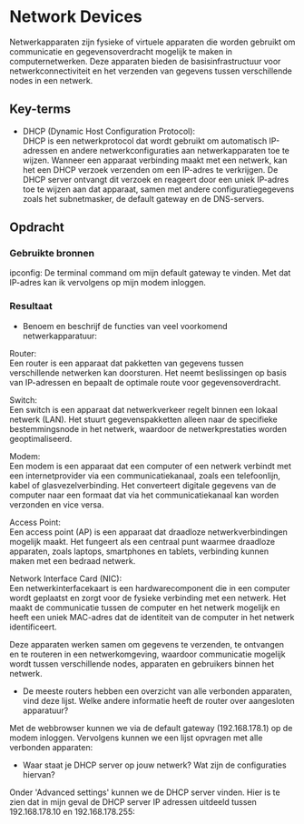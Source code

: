 # Network Devices

Netwerkapparaten zijn fysieke of virtuele apparaten die worden gebruikt om communicatie en gegevensoverdracht mogelijk te maken in computernetwerken. Deze apparaten bieden de basisinfrastructuur voor netwerkconnectiviteit en het verzenden van gegevens tussen verschillende nodes in een netwerk.

## Key-terms
- DHCP (Dynamic Host Configuration Protocol):  
DHCP is een netwerkprotocol dat wordt gebruikt om automatisch IP-adressen en andere netwerkconfiguraties aan netwerkapparaten toe te wijzen. Wanneer een apparaat verbinding maakt met een netwerk, kan het een DHCP verzoek verzenden om een IP-adres te verkrijgen. De DHCP server ontvangt dit verzoek en reageert door een uniek IP-adres toe te wijzen aan dat apparaat, samen met andere configuratiegegevens zoals het subnetmasker, de default gateway en de DNS-servers.

## Opdracht
### Gebruikte bronnen
ipconfig: De terminal command om mijn default gateway te vinden. Met dat IP-adres kan ik vervolgens op mijn modem inloggen.

### Resultaat
- Benoem en beschrijf de functies van veel voorkomend netwerkapparatuur:

Router:  
Een router is een apparaat dat pakketten van gegevens tussen verschillende netwerken kan doorsturen. Het neemt beslissingen op basis van IP-adressen en bepaalt de optimale route voor gegevensoverdracht.

Switch:  
Een switch is een apparaat dat netwerkverkeer regelt binnen een lokaal netwerk (LAN). Het stuurt gegevenspakketten alleen naar de specifieke bestemmingsnode in het netwerk, waardoor de netwerkprestaties worden geoptimaliseerd.

Modem:  
Een modem is een apparaat dat een computer of een netwerk verbindt met een internetprovider via een communicatiekanaal, zoals een telefoonlijn, kabel of glasvezelverbinding. Het converteert digitale gegevens van de computer naar een formaat dat via het communicatiekanaal kan worden verzonden en vice versa.

Access Point:  
Een access point (AP) is een apparaat dat draadloze netwerkverbindingen mogelijk maakt. Het fungeert als een centraal punt waarmee draadloze apparaten, zoals laptops, smartphones en tablets, verbinding kunnen maken met een bedraad netwerk.

Network Interface Card (NIC):  
Een netwerkinterfacekaart is een hardwarecomponent die in een computer wordt geplaatst en zorgt voor de fysieke verbinding met een netwerk. Het maakt de communicatie tussen de computer en het netwerk mogelijk en heeft een uniek MAC-adres dat de identiteit van de computer in het netwerk identificeert.

Deze apparaten werken samen om gegevens te verzenden, te ontvangen en te routeren in een netwerkomgeving, waardoor communicatie mogelijk wordt tussen verschillende nodes, apparaten en gebruikers binnen het netwerk.

- De meeste routers hebben een overzicht van alle verbonden apparaten, vind deze lijst. Welke andere informatie heeft de router over aangesloten apparatuur?

Met de webbrowser kunnen we via de default gateway (192.168.178.1) op de modem inloggen. Vervolgens kunnen we een lijst opvragen met alle verbonden apparaten:  
![[](..\00_includes\Cloud_pics\2\connected_devices.png)](https://github.com/techgrounds/techgrounds-Mynamewastakenwastaken/blob/main/00_includes/Cloud_pics/2/connected_devices.png?raw=true)

- Waar staat je DHCP server op jouw netwerk? Wat zijn de configuraties hiervan?  

Onder 'Advanced settings' kunnen we de DHCP server vinden. Hier is te zien dat in mijn geval de DHCP server IP adressen uitdeeld tussen 192.168.178.10 en 192.168.178.255:  
![[](..\00_includes\Cloud_pics\2\dhcp.png)](https://github.com/techgrounds/techgrounds-Mynamewastakenwastaken/blob/main/00_includes/Cloud_pics/2/dhcp.png?raw=true)
